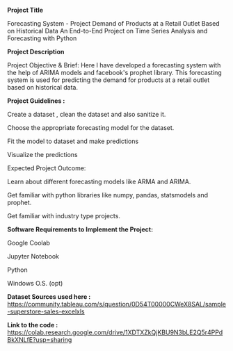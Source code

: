 **Project Title**

Forecasting System - Project Demand of Products at a Retail Outlet Based on Historical Data
An End-to-End Project on Time Series Analysis and Forecasting with Python

**Project Description**

Project Objective & Brief: Here I have developed a forecasting system with the help of ARIMA models and facebook's prophet library. This forecasting system is used for predicting the demand for products at a retail outlet based on historical data.

**Project Guidelines :**

Create a dataset , clean the dataset and also sanitize it.

Choose the appropriate forecasting model for the dataset.

Fit the model to dataset and make predictions

Visualize the predictions

Expected Project Outcome:

Learn about different forecasting models like ARMA and ARIMA.

Get familiar with python libraries like numpy, pandas, statsmodels and prophet.

Get familiar with industry type projects.

**Software Requirements to Implement the Project:**

Google Coolab

Jupyter Notebook

Python

Windows O.S. (opt)

**Dataset Sources used here :**
https://community.tableau.com/s/question/0D54T00000CWeX8SAL/sample-superstore-sales-excelxls

**Link to the code  :**
https://colab.research.google.com/drive/1XDTXZkQjKBU9N3bLE2Q5r4PPdBkXNLfE?usp=sharing 
